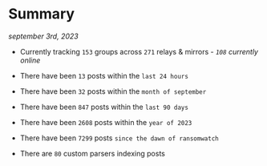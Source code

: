 
# Summary
_september 3rd, 2023_

- Currently tracking `153` groups across `271` relays & mirrors - _`108` currently online_

- There have been `13` posts within the `last 24 hours`

- There have been `32` posts within the `month of september`

- There have been `847` posts within the `last 90 days`

- There have been `2608` posts within the `year of 2023`

- There have been `7299` posts `since the dawn of ransomwatch`

- There are `80` custom parsers indexing posts
